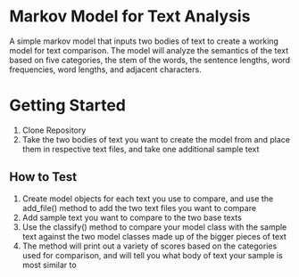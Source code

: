 # Markov Model for Text Analysis
A simple markov model that inputs two bodies of text to create a working model for text comparison. The model will analyze the semantics of the text based on five categories, the stem of the words, the sentence lengths, word frequencies, word lengths, and adjacent characters.  

# Getting Started
1. Clone Repository
2. Take the two bodies of text you want to create the model from and place them in respective text files, and take one additional sample text

## How to Test
1. Create model objects for each text you use to compare, and use the add_file() method to add the two text files you want to compare
2. Add sample text you want to compare to the two base texts 
3. Use the classify() method to compare your model class with the sample text against the two model classes made up of the bigger pieces of text
4. The method will print out a variety of scores based on the categories used for comparison, and will tell you what body of text your sample is most similar to 
